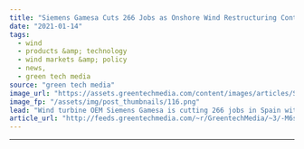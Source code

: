 ```yaml
---
title: "Siemens Gamesa Cuts 266 Jobs as Onshore Wind Restructuring Continues"
date: "2021-01-14"
tags: 
  - wind
  - products &amp; technology
  - wind markets &amp; policy
  - news,
  - green tech media
source: "green tech media"
image_url: "https://assets.greentechmedia.com/content/images/articles/Siemens_Gamesa_Wind_Turbine_XL_Credit_Siemens.jpg"
image_fp: "/assets/img/post_thumbnails/116.png"
lead: "Wind turbine OEM Siemens Gamesa is cutting 266 jobs in Spain with the closure of two factories, it announced on Tuesday, with the falling appetite for smaller wind turbines cited as the chief cause. The facilities in Cuenca, in central Spain, and La  ..."
article_url: "http://feeds.greentechmedia.com/~r/GreentechMedia/~3/-M6sayNLR5g/siemens-gamesa-cuts-266-jobs-as-onshore-rejig-continues"
---
```


---
